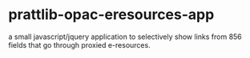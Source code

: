 # prattlib-opac-eresources-app
a small javascript/jquery application to selectively show links from 856 fields that go through proxied e-resources.
